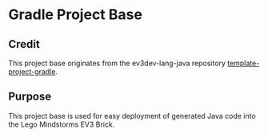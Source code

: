 # Gradle Project Base
## Credit
This project base originates from the ev3dev-lang-java repository [template-project-gradle](https://github.com/ev3dev-lang-java/template-project-gradle).
## Purpose
This project base is used for easy deployment of generated Java code into the Lego Mindstorms EV3 Brick.